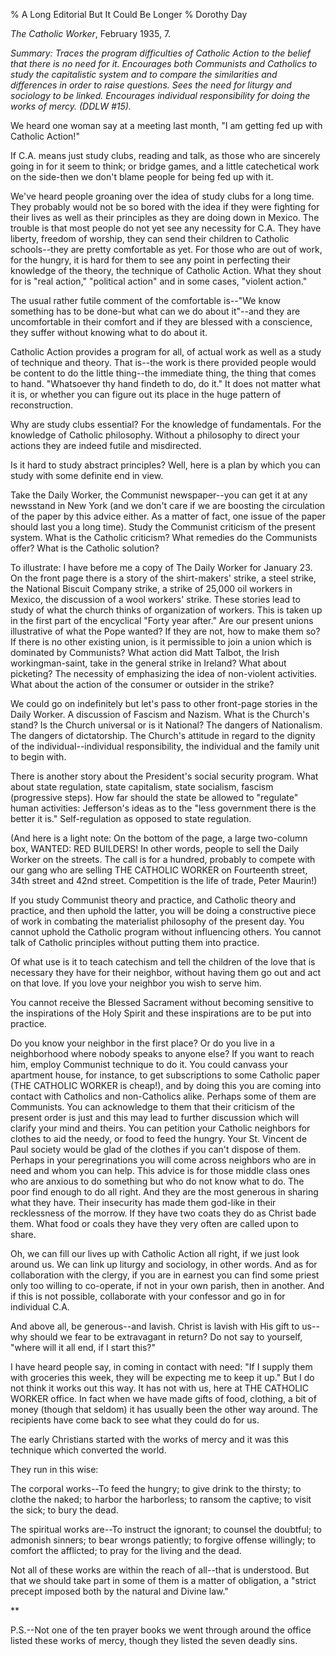 % A Long Editorial But It Could Be Longer
% Dorothy Day

*The Catholic Worker*, February 1935, 7.

*Summary: Traces the program difficulties of Catholic Action to the
belief that there is no need for it. Encourages both Communists and
Catholics to study the capitalistic system and to compare the
similarities and differences in order to raise questions. Sees the need
for liturgy and sociology to be linked. Encourages individual
responsibility for doing the works of mercy. (DDLW \#15).*

We heard one woman say at a meeting last month, "I am getting fed up
with Catholic Action!"

If C.A. means just study clubs, reading and talk, as those who are
sincerely going in for it seem to think; or bridge games, and a little
catechetical work on the side-then we don't blame people for being fed
up with it.

We've heard people groaning over the idea of study clubs for a long
time. They probably would not be so bored with the idea if they were
fighting for their lives as well as their principles as they are doing
down in Mexico. The trouble is that most people do not yet see any
necessity for C.A. They have liberty, freedom of worship, they can send
their children to Catholic schools--they are pretty comfortable as yet.
For those who are out of work, for the hungry, it is hard for them to
see any point in perfecting their knowledge of the theory, the technique
of Catholic Action. What they shout for is "real action," "political
action" and in some cases, "violent action."

The usual rather futile comment of the comfortable is--"We know
something has to be done-but what can we do about it"--and they are
uncomfortable in their comfort and if they are blessed with a
conscience, they suffer without knowing what to do about it.

Catholic Action provides a program for all, of actual work as well as a
study of technique and theory. That is--the work is there provided
people would be content to do the little thing--the immediate thing, the
thing that comes to hand. "Whatsoever thy hand findeth to do, do it." It
does not matter what it is, or whether you can figure out its place in
the huge pattern of reconstruction.

Why are study clubs essential? For the knowledge of fundamentals. For
the knowledge of Catholic philosophy. Without a philosophy to direct
your actions they are indeed futile and misdirected.

Is it hard to study abstract principles? Well, here is a plan by which
you can study with some definite end in view.

Take the Daily Worker, the Communist newspaper--you can get it at any
newsstand in New York (and we don't care if we are boosting the
circulation of the paper by this advice either. As a matter of fact, one
issue of the paper should last you a long time). Study the Communist
criticism of the present system. What is the Catholic criticism? What
remedies do the Communists offer? What is the Catholic solution?

To illustrate: I have before me a copy of The Daily Worker for January
23. On the front page there is a story of the shirt-makers' strike, a
steel strike, the National Biscuit Company strike, a strike of 25,000
oil workers in Mexico, the discussion of a wool workers' strike. These
stories lead to study of what the church thinks of organization of
workers. This is taken up in the first part of the encyclical "Forty
year after." Are our present unions illustrative of what the Pope
wanted? If they are not, how to make them so? If there is no other
existing union, is it permissible to join a union which is dominated by
Communists? What action did Matt Talbot, the Irish workingman-saint,
take in the general strike in Ireland? What about picketing? The
necessity of emphasizing the idea of non-violent activities. What about
the action of the consumer or outsider in the strike?

We could go on indefinitely but let's pass to other front-page stories
in the Daily Worker. A discussion of Fascism and Nazism. What is the
Church's stand? Is the Church universal or is it National? The dangers
of Nationalism. The dangers of dictatorship. The Church's attitude in
regard to the dignity of the individual--individual responsibility, the
individual and the family unit to begin with.

There is another story about the President's social security program.
What about state regulation, state capitalism, state socialism, fascism
(progressive steps). How far should the state be allowed to "regulate"
human activities: Jefferson's ideas as to the "less government there is
the better it is." Self-regulation as opposed to state regulation.

(And here is a light note: On the bottom of the page, a large two-column
box, WANTED: RED BUILDERS! In other words, people to sell the Daily
Worker on the streets. The call is for a hundred, probably to compete
with our gang who are selling THE CATHOLIC WORKER on Fourteenth street,
34th street and 42nd street. Competition is the life of trade, Peter
Maurin!)

If you study Communist theory and practice, and Catholic theory and
practice, and then uphold the latter, you will be doing a constructive
piece of work in combating the materialist philosophy of the present
day. You cannot uphold the Catholic program without influencing others.
You cannot talk of Catholic principles without putting them into
practice.

Of what use is it to teach catechism and tell the children of the love
that is necessary they have for their neighbor, without having them go
out and act on that love. If you love your neighbor you wish to serve
him.

You cannot receive the Blessed Sacrament without becoming sensitive to
the inspirations of the Holy Spirit and these inspirations are to be put
into practice.

Do you know your neighbor in the first place? Or do you live in a
neighborhood where nobody speaks to anyone else? If you want to reach
him, employ Communist technique to do it. You could canvass your
apartment house, for instance, to get subscriptions to some Catholic
paper (THE CATHOLIC WORKER is cheap!), and by doing this you are coming
into contact with Catholics and non-Catholics alike. Perhaps some of
them are Communists. You can acknowledge to them that their criticism of
the present order is just and this may lead to further discussion which
will clarify your mind and theirs. You can petition your Catholic
neighbors for clothes to aid the needy, or food to feed the hungry. Your
St. Vincent de Paul society would be glad of the clothes if you can't
dispose of them. Perhaps in your peregrinations you will come across
neighbors who are in need and whom you can help. This advice is for
those middle class ones who are anxious to do something but who do not
know what to do. The poor find enough to do all right. And they are the
most generous in sharing what they have. Their insecurity has made them
god-like in their recklessness of the morrow. If they have two coats
they do as Christ bade them. What food or coals they have they very
often are called upon to share.

Oh, we can fill our lives up with Catholic Action all right, if we just
look around us. We can link up liturgy and sociology, in other words.
And as for collaboration with the clergy, if you are in earnest you can
find some priest only too willing to co-operate, if not in your own
parish, then in another. And if this is not possible, collaborate with
your confessor and go in for individual C.A.

And above all, be generous--and lavish. Christ is lavish with His gift
to us--why should we fear to be extravagant in return? Do not say to
yourself, "where will it all end, if I start this?"

I have heard people say, in coming in contact with need: "If I supply
them with groceries this week, they will be expecting me to keep it up."
But I do not think it works out this way. It has not with us, here at
THE CATHOLIC WORKER office. In fact when we have made gifts of food,
clothing, a bit of money (though that seldom) it has usually been the
other way around. The recipients have come back to see what they could
do for us.

The early Christians started with the works of mercy and it was this
technique which converted the world.

They run in this wise:

The corporal works--To feed the hungry; to give drink to the thirsty; to
clothe the naked; to harbor the harborless; to ransom the captive; to
visit the sick; to bury the dead.

The spiritual works are--To instruct the ignorant; to counsel the
doubtful; to admonish sinners; to bear wrongs patiently; to forgive
offense willingly; to comfort the afflicted; to pray for the living and
the dead.

Not all of these works are within the reach of all--that is understood.
But that we should take part in some of them is a matter of obligation,
a "strict precept imposed both by the natural and Divine law."

**

P.S.--Not one of the ten prayer books we went through around the office
listed these works of mercy, though they listed the seven deadly sins.
